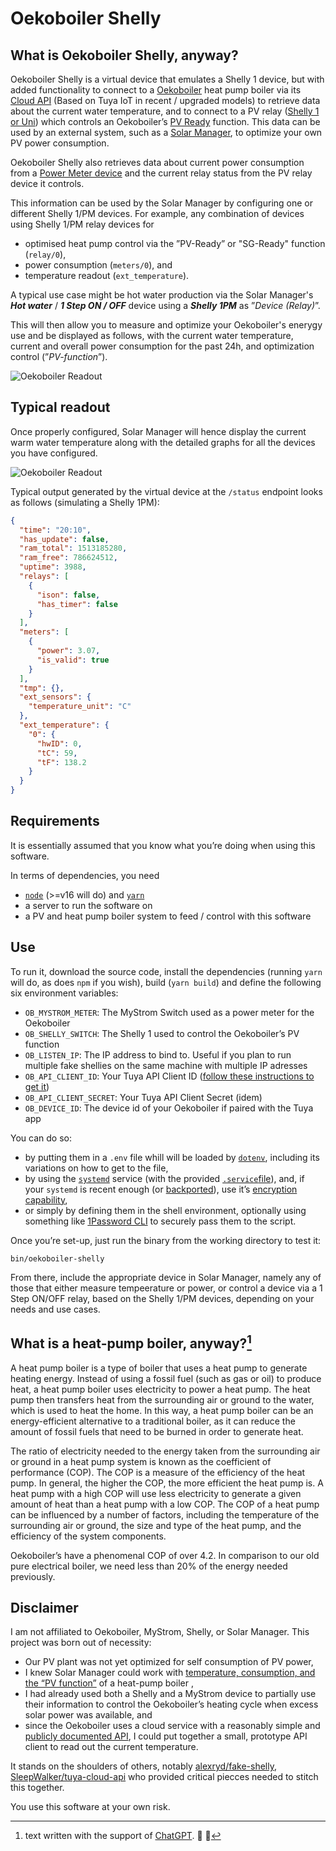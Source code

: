 # Oekoboiler Shelly

## What is Oekoboiler Shelly, anyway?

Oekoboiler Shelly is a virtual device that emulates a Shelly 1 device, but with added functionality to connect to a [Oekoboiler](https://oekoboiler.com/en/) heat pump boiler via its [Cloud API](https://www.npmjs.com/package/tuya-cloud-api) (Based on Tuya IoT in recent / upgraded models) to retrieve data about the current water temperature, and to connect to a PV relay ([Shelly 1 or Uni](https://kb.shelly.cloud/knowledge-base/shelly-uni)) which controls an Oekoboiler’s [PV Ready](https://oekoboiler.com/produkt/rs-oekob-13-300-liter/) function. This data can be used by an external system, such as a [Solar Manager](https://solarmanager.ch), to optimize your own PV power consumption.

Oekoboiler Shelly also retrieves data about current power consumption from a [Power Meter device](https://mystrom.ch) and the current relay status from the PV relay device it controls.

This information can be used by the Solar Manager by configuring one or different Shelly 1/PM devices. For example, any combination of devices using Shelly 1/PM relay devices for

- optimised heat pump control via the ”PV-Ready” or "SG-Ready" function (`relay/0`),
- power consumption (`meters/0`), and
- temperature readout (`ext_temperature`).

A typical use case might be hot water production via the Solar Manager's **_Hot water_** / **_1 Step ON / OFF_** device using a **_Shelly 1PM_** as ”_Device (Relay)_”.

This will then allow you to measure and optimize your Oekoboiler's enerygy use and be displayed as follows, with the current water temperature, current and overall power consumption for the past 24h, and optimization control (”_PV-function_”).

![Oekoboiler Readout](./assets/oekoboiler-overview.png)

## Typical readout

Once properly configured, Solar Manager will hence display the current warm water temperature along with the detailed graphs for all the devices you have configured.

![Oekoboiler Readout](./assets/oekoboiler-readout.jpg)

Typical output generated by the virtual device at the `/status` endpoint looks as follows (simulating a Shelly 1PM):

```json
{
  "time": "20:10",
  "has_update": false,
  "ram_total": 1513185280,
  "ram_free": 786624512,
  "uptime": 3988,
  "relays": [
    {
      "ison": false,
      "has_timer": false
    }
  ],
  "meters": [
    {
      "power": 3.07,
      "is_valid": true
    }
  ],
  "tmp": {},
  "ext_sensors": {
    "temperature_unit": "C"
  },
  "ext_temperature": {
    "0": {
      "hwID": 0,
      "tC": 59,
      "tF": 138.2
    }
  }
}
```

## Requirements

It is essentially assumed that you know what you’re doing when using this software.

In terms of dependencies, you need

- [`node`](https://nodejs.org/en/) (>=v16 will do) and [`yarn`](https://yarnpkg.com)
- a server to run the software on
- a PV and heat pump boiler system to feed / control with this software

## Use

To run it, download the source code, install the dependencies (running `yarn` will do, as does `npm` if you wish), build (`yarn build`) and define the following six environment variables:

- `OB_MYSTROM_METER`: The MyStrom Switch used as a power meter for the Oekoboiler
- `OB_SHELLY_SWITCH`: The Shelly 1 used to control the Oekoboiler’s PV function
- `OB_LISTEN_IP`: The IP address to bind to. Useful if you plan to run multiple fake shellies on the same machine with multiple IP adresses
- `OB_API_CLIENT_ID`: Your Tuya API Client ID ([follow these instructions to get it](https://github.com/codetheweb/tuyapi/blob/master/docs/SETUP.md#linking-a-tuya-device-with-smart-link))
- `OB_API_CLIENT_SECRET`: Your Tuya API Client Secret (idem)
- `OB_DEVICE_ID`: The device id of your Oekoboiler if paired with the Tuya app

You can do so:

- by putting them in a `.env` file whill will be loaded by [`dotenv`](https://github.com/motdotla/dotenv), including its variations on how to get to the file,
- by using the [`systemd`](https://systemd.io/) service (with the provided [`.service`file](https://github.com/johannrichard/oekoboiler-shelly/blob/master/services/oekoboiler-shelly.service)), and, if your `systemd` is recent enough (or [backported](https://packages.debian.org/bullseye-backports/systemd)), use it’s [encryption capability](https://systemd.io/CREDENTIALS/),
- or simply by defining them in the shell environment, optionally using something like [1Password CLI](https://developer.1password.com/docs/cli/) to securely pass them to the script.

Once you’re set-up, just run the binary from the working directory to test it:

```shell
bin/oekoboiler-shelly
```

From there, include the appropriate device in Solar Manager, namely any of those that either measure tempeerature or power, or control a device via a 1 Step ON/OFF relay, based on the Shelly 1/PM devices, depending on your needs and use cases.

## What is a heat-pump boiler, anyway?[^1]

A heat pump boiler is a type of boiler that uses a heat pump to generate heating energy. Instead of using a fossil fuel (such as gas or oil) to produce heat, a heat pump boiler uses electricity to power a heat pump. The heat pump then transfers heat from the surrounding air or ground to the water, which is used to heat the home. In this way, a heat pump boiler can be an energy-efficient alternative to a traditional boiler, as it can reduce the amount of fossil fuels that need to be burned in order to generate heat.

The ratio of electricity needed to the energy taken from the surrounding air or ground in a heat pump system is known as the coefficient of performance (COP). The COP is a measure of the efficiency of the heat pump. In general, the higher the COP, the more efficient the heat pump is. A heat pump with a high COP will use less electricity to generate a given amount of heat than a heat pump with a low COP. The COP of a heat pump can be influenced by a number of factors, including the temperature of the surrounding air or ground, the size and type of the heat pump, and the efficiency of the system components.

Oekoboiler’s have a phenomenal COP of over 4.2. In comparison to our old pure electrical boiler, we need less than 20% of the energy needed previously.

## Disclaimer

I am not affiliated to Oekoboiler, MyStrom, Shelly, or Solar Manager. This project was born out of necessity:

- Our PV plant was not yet optimized for self consumption of PV power,
- I knew Solar Manager could work with [temperature, consumption, and the “PV function”](https://www.solarmanager.ch/anwendungen/waermepumpe/) of a heat-pump boiler ,
- I had already used both a Shelly and a MyStrom device to partially use their information to control the Oekoboiler’s heating cycle when excess solar power was available, and
- since the Oekoboiler uses a cloud service with a reasonably simple and [publicly documented API](https://developer.aylanetworks.com/apibrowser), I could put together a small, prototype API client to read out the current temperature.

It stands on the shoulders of others, notably [alexryd/fake-shelly](alexryd/fake-shelly), [SleepWalker/tuya-cloud-api](https://github.com/SleepWalker/tuya-cloud-api)  who provided critical piecces needed to stitch this together.

You use this software at your own risk.

[^1]: text written with the support of [ChatGPT](https://chat.openai.com). :space_invader: :robot:
